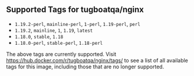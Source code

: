 ## Supported Tags for tugboatqa/nginx

* `1.19.2-perl`, `mainline-perl`, `1-perl`, `1.19-perl`, `perl`
* `1.19.2`, `mainline`, `1`, `1.19`, `latest`
* `1.18.0`, `stable`, `1.18`
* `1.18.0-perl`, `stable-perl`, `1.18-perl`

The above tags are currently supported. Visit https://hub.docker.com/r/tugboatqa/nginx/tags/ to see a list of all available tags for this image, including those that are no longer supported.
